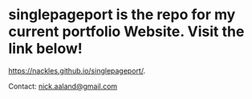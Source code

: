 # singlepageport is the repo for my current portfolio Website. Visit the link below!
https://nackles.github.io/singlepageport/.

Contact:
nick.aaland@gmail.com
